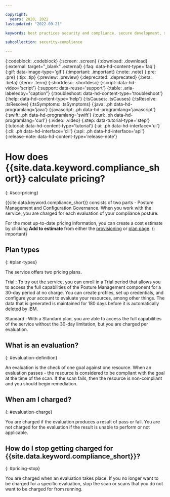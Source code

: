 ```yaml
---

copyright:
  years: 2020, 2022
lastupdated: "2022-09-21"

keywords: best practices security and compliance, secure development, security strategy, governance

subcollection: security-compliance

---
```


{:codeblock: .codeblock}
{:screen: .screen}
{:download: .download}
{:external: target="_blank" .external}
{:faq: data-hd-content-type='faq'}
{:gif: data-image-type='gif'}
{:important: .important}
{:note: .note}
{:pre: .pre}
{:tip: .tip}
{:preview: .preview}
{:deprecated: .deprecated}
{:beta: .beta}
{:term: .term}
{:shortdesc: .shortdesc}
{:script: data-hd-video='script'}
{:support: data-reuse='support'}
{:table: .aria-labeledby="caption"}
{:troubleshoot: data-hd-content-type='troubleshoot'}
{:help: data-hd-content-type='help'}
{:tsCauses: .tsCauses}
{:tsResolve: .tsResolve}
{:tsSymptoms: .tsSymptoms}
{:java: .ph data-hd-programlang='java'}
{:javascript: .ph data-hd-programlang='javascript'}
{:swift: .ph data-hd-programlang='swift'}
{:curl: .ph data-hd-programlang='curl'}
{:video: .video}
{:step: data-tutorial-type='step'}
{:tutorial: data-hd-content-type='tutorial'}
{:ui: .ph data-hd-interface='ui'}
{:cli: .ph data-hd-interface='cli'}
{:api: .ph data-hd-interface='api'}
{:release-note: data-hd-content-type='release-note'}

# How does {{site.data.keyword.compliance_short}} calculate pricing?
{: #scc-pricing}

{{site.data.keyword.compliance_short}} consists of two parts - Posture Management and Configuration Governance. When you work with the service, you are charged for each evaluation of your compliance posture.


For the most up-to-date pricing information, you can create a cost estimate by clicking **Add to estimate** from either the [provisioning](/security-compliance/catalog) or [plan page](/security-compliance/plan).
{: important}


## Plan types
{: #plan-types}

The service offers two pricing plans.

Trial
:   To try out the service, you can enroll in a Trial period that allows you to access the full capabilities of the Posture Management component for a 30-day period at no charge. You can create profiles, set up credentials, and configure your account to evaluate your resources, among other things. The data that is generated is maintained for 180 days before it is automatically deleted by IBM. 


Standard
:   With a Standard plan, you are able to access the full capabilities of the service without the 30-day limitation, but you are charged per evaluation.


## What is an evaluation?
{: #evaluation-definition}

An evaluation is the check of one goal against one resource. When an evaluation passes - the resource is considered to be compliant with the goal at the time of the scan. If the scan fails, then the resource is non-compliant and you should begin remediation.

## When am I charged?
{: #evaluation-charge}

You are charged if the evaluation produces a result of pass or fail. You are not charged for the evaluation if the result is unable to perform or not applicable.


## How do I stop getting charged for {{site.data.keyword.compliance_short}}?
{: #pricing-stop}

You are charged when an evaluation takes place. If you no longer want to be charged for a specific evaluation, stop the scan or scans that you do not want to be charged for from running. 

